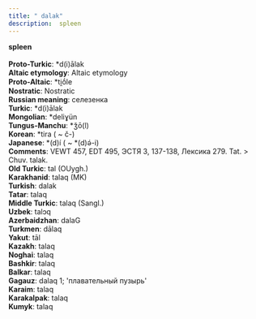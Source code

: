 ```yaml
---
title: " dalak"
description:  spleen
---
```

<strong> spleen</strong><br><br>
<strong>Proto-Turkic</strong>:  *d(i)ālak<br>
<strong>Altaic etymology</strong>:  Altaic etymology<br>
<strong> Proto-Altaic</strong>:  *ti̯ṓle<br>
<strong>Nostratic</strong>:  Nostratic<br>
<strong>Russian meaning</strong>:  селезенка<br>
<strong>Turkic</strong>:  *d(i)ālak<br>
<strong>Mongolian</strong>:  *deliɣün<br>
<strong>Tungus-Manchu</strong>:  *ǯō(l)<br>
<strong>Korean</strong>:  *tira ( ~ č-)<br>
<strong>Japanese</strong>:  *(d)í ( ~ *(d)ǝ́-i)<br>
<strong>Comments</strong>:  VEWT 457, EDT 495, ЭСТЯ 3, 137-138, Лексика 279. Tat. > Chuv. talak.<br>
<strong>Old Turkic</strong>:  tal (OUygh.)<br>
<strong>Karakhanid</strong>:  talaq (MK)<br>
<strong>Turkish</strong>:  dalak<br>
<strong>Tatar</strong>:  talaq<br>
<strong>Middle Turkic</strong>:  talaq (Sangl.)<br>
<strong>Uzbek</strong>:  talɔq<br>
<strong>Azerbaidzhan</strong>:  dalaG<br>
<strong>Turkmen</strong>:  dālaq<br>
<strong>Yakut</strong>:  tāl<br>
<strong>Kazakh</strong>:  talaq<br>
<strong>Noghai</strong>:  talaq<br>
<strong>Bashkir</strong>:  talaq<br>
<strong>Balkar</strong>:  talaq<br>
<strong>Gagauz</strong>:  dalaq 1; 'плавательный пузырь'<br>
<strong>Karaim</strong>:  talaq<br>
<strong>Karakalpak</strong>:  talaq<br>
<strong>Kumyk</strong>:  talaq<br>


